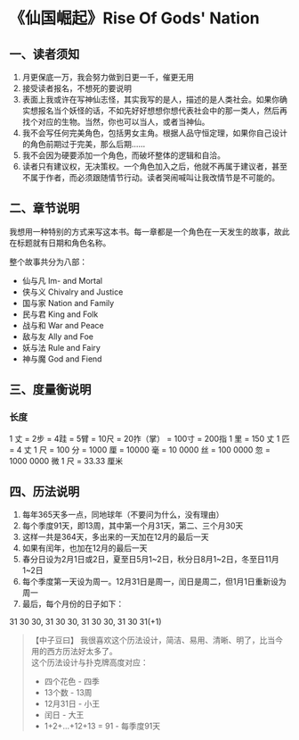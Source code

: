 # 《仙国崛起》Rise Of Gods' Nation

## 一、读者须知

1. 月更保底一万，我会努力做到日更一千，催更无用
2. 接受读者报名，不想死的要说明
3. 表面上我或许在写神仙志怪，其实我写的是人，描述的是人类社会。如果你确实想报名当个妖怪的话，不如先好好想想你想代表社会中的那一类人，然后再找个对应的生物。当然，你也可以当人，或者当神仙。
4. 我不会写任何完美角色，包括男女主角。根据人品守恒定理，如果你自己设计的角色前期过于完美，那么后期……
5. 我不会因为硬要添加一个角色，而破坏整体的逻辑和自洽。
6. 读者只有建议权，无决策权。一个角色加入之后，他就不再属于建议者，甚至不属于作者，而必须跟随情节行动。读者哭闹喊叫让我改情节是不可能的。

## 二、章节说明

我想用一种特别的方式来写这本书。每一章都是一个角色在一天发生的故事，故此在标题就有日期和角色名称。

整个故事共分为八部：

* 仙与凡 Im- and Mortal
* 侠与义 Chivalry and Justice
* 国与家 Nation and Family
* 民与君 King and Folk
* 战与和 War and Peace
* 敌与友 Ally and Foe
* 妖与法 Rule and Fairy
* 神与魔 God and Fiend

## 三、度量衡说明

### 长度

1 丈 = 2步 = 4跬 = 5臂 = 10尺 = 20拃（掌） = 100寸 = 200指
1 里 = 150 丈 
1 匹 = 4 丈
1 尺 = 100 分 = 1000 厘 = 10000 毫 = 10 0000 丝 = 100 0000 忽 = 1000 0000 微
1 尺 = 33.33 厘米  

## 四、历法说明

1. 每年365天多一点，同地球年（不要问为什么，没有理由）
2. 每个季度91天，即13周，其中第一个月31天，第二、三个月30天
3. 这样一共是364天，多出来的一天加在12月的最后一天
3. 如果有闰年，也加在12月的最后一天
4. 春分日设为2月1日或2日，夏至日5月1~2日，秋分日8月1~2日，冬至日11月1~2日
5. 每个季度第一天设为周一。12月31日是周一，闰日是周二，但1月1日重新设为周一
6. 最后，每个月份的日子如下：  

31 30 30, 31 30 30, 31 30 30, 31 30 31(+1)

> 【中子豆曰】
> 我很喜欢这个历法设计，简洁、易用、清晰、明了，比当今用的西方历法好太多了。  
> 这个历法设计与扑克牌高度对应：  
> + 四个花色 - 四季  
> + 13个数 - 13周  
> + 12月31日 - 小王  
> + 闰日 - 大王  
> + 1+2+...+12+13 = 91 - 每季度91天  